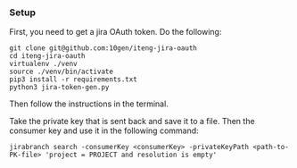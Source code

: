 ### Setup


First, you need to get a jira OAuth token.
Do the following:
```shell
git clone git@github.com:10gen/iteng-jira-oauth
cd iteng-jira-oauth
virtualenv ./venv
source ./venv/bin/activate
pip3 install -r requirements.txt
python3 jira-token-gen.py
```

Then follow the instructions in the terminal.

Take the private key that is sent back and save it to a file.
Then the consumer key and use it in the following command:

```
jirabranch search -consumerKey <consumerKey> -privateKeyPath <path-to-PK-file> 'project = PROJECT and resolution is empty'
```
